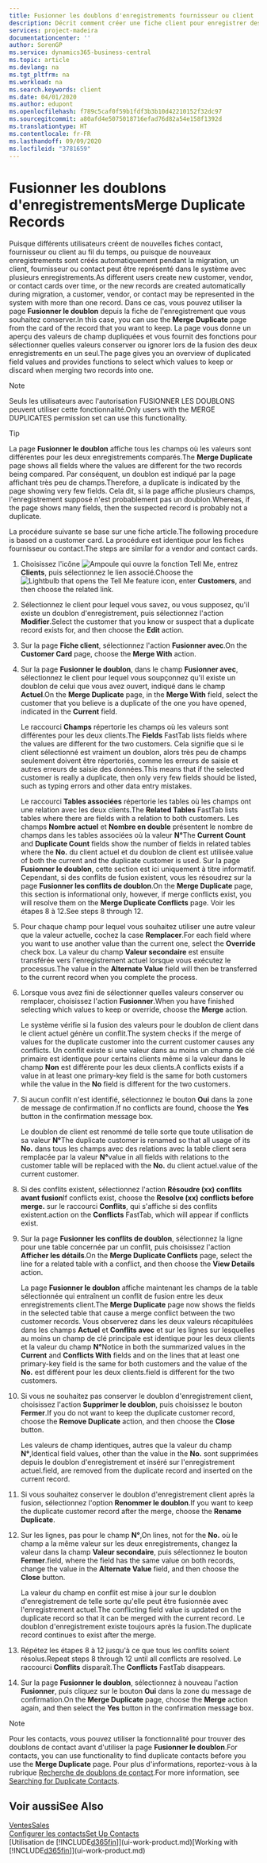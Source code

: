 ```yaml
---
title: Fusionner les doublons d'enregistrements fournisseur ou client | Microsoft Docs
description: Décrit comment créer une fiche client pour enregistrer des informations sur chaque nouveau client ou client auquel vous vendez.
services: project-madeira
documentationcenter: ''
author: SorenGP
ms.service: dynamics365-business-central
ms.topic: article
ms.devlang: na
ms.tgt_pltfrm: na
ms.workload: na
ms.search.keywords: client
ms.date: 04/01/2020
ms.author: edupont
ms.openlocfilehash: f789c5caf0f59b1fdf3b3b10d42210152f32dc97
ms.sourcegitcommit: a80afd4e5075018716efad76d82a54e158f1392d
ms.translationtype: HT
ms.contentlocale: fr-FR
ms.lasthandoff: 09/09/2020
ms.locfileid: "3781659"
---
```

# <a name="merge-duplicate-records"></a><span data-ttu-id="92b0b-103">Fusionner les doublons d'enregistrements</span><span class="sxs-lookup"><span data-stu-id="92b0b-103">Merge Duplicate Records</span></span>
<span data-ttu-id="92b0b-104">Puisque différents utilisateurs créent de nouvelles fiches contact, fournisseur ou client au fil du temps, ou puisque de nouveaux enregistrements sont créés automatiquement pendant la migration, un client, fournisseur ou contact peut être représenté dans le système avec plusieurs enregistrements.</span><span class="sxs-lookup"><span data-stu-id="92b0b-104">As different users create new customer, vendor, or contact cards over time, or the new records are created automatically during migration, a customer, vendor, or contact may be represented in the system with more than one record.</span></span> <span data-ttu-id="92b0b-105">Dans ce cas, vous pouvez utiliser la page **Fusionner le doublon** depuis la fiche de l'enregistrement que vous souhaitez conserver.</span><span class="sxs-lookup"><span data-stu-id="92b0b-105">In this case, you can use the **Merge Duplicate** page from the card of the record that you want to keep.</span></span> <span data-ttu-id="92b0b-106">La page vous donne un aperçu des valeurs de champ dupliquées et vous fournit des fonctions pour sélectionner quelles valeurs conserver ou ignorer lors de la fusion des deux enregistrements en un seul.</span><span class="sxs-lookup"><span data-stu-id="92b0b-106">The page gives you an overview of duplicated field values and provides functions to select which values to keep or discard when merging two records into one.</span></span>

> [!NOTE]
> <span data-ttu-id="92b0b-107">Seuls les utilisateurs avec l'autorisation FUSIONNER LES DOUBLONS peuvent utiliser cette fonctionnalité.</span><span class="sxs-lookup"><span data-stu-id="92b0b-107">Only users with the MERGE DUPLICATES permission set can use this functionality.</span></span>

> [!TIP]
> <span data-ttu-id="92b0b-108">La page **Fusionner le doublon** affiche tous les champs où les valeurs sont différentes pour les deux enregistrements comparés.</span><span class="sxs-lookup"><span data-stu-id="92b0b-108">The **Merge Duplicate** page shows all fields where the values are different for the two records being compared.</span></span> <span data-ttu-id="92b0b-109">Par conséquent, un doublon est indiqué par la page affichant très peu de champs.</span><span class="sxs-lookup"><span data-stu-id="92b0b-109">Therefore, a duplicate is indicated by the page showing very few fields.</span></span> <span data-ttu-id="92b0b-110">Cela dit, si la page affiche plusieurs champs, l'enregistrement supposé n'est probablement pas un doublon.</span><span class="sxs-lookup"><span data-stu-id="92b0b-110">Whereas, if the page shows many fields, then the suspected record is probably not a duplicate.</span></span>

<span data-ttu-id="92b0b-111">La procédure suivante se base sur une fiche article.</span><span class="sxs-lookup"><span data-stu-id="92b0b-111">The following procedure is based on a customer card.</span></span> <span data-ttu-id="92b0b-112">La procédure est identique pour les fiches fournisseur ou contact.</span><span class="sxs-lookup"><span data-stu-id="92b0b-112">The steps are similar for a vendor  and contact cards.</span></span>

1. <span data-ttu-id="92b0b-113">Choisissez l'icône ![Ampoule qui ouvre la fonction Tell Me](media/ui-search/search_small.png "Dites-moi ce que vous voulez faire"), entrez **Clients**, puis sélectionnez le lien associé.</span><span class="sxs-lookup"><span data-stu-id="92b0b-113">Choose the ![Lightbulb that opens the Tell Me feature](media/ui-search/search_small.png "Tell me what you want to do") icon, enter **Customers**, and then choose the related link.</span></span>
2. <span data-ttu-id="92b0b-114">Sélectionnez le client pour lequel vous savez, ou vous supposez, qu'il existe un doublon d'enregistrement, puis sélectionnez l'action **Modifier**.</span><span class="sxs-lookup"><span data-stu-id="92b0b-114">Select the customer that you know or suspect that a duplicate record exists for, and then choose the **Edit** action.</span></span>
3. <span data-ttu-id="92b0b-115">Sur la page **Fiche client**, sélectionnez l'action **Fusionner avec**.</span><span class="sxs-lookup"><span data-stu-id="92b0b-115">On the **Customer Card** page, choose the **Merge With** action.</span></span>
4. <span data-ttu-id="92b0b-116">Sur la page **Fusionner le doublon**, dans le champ **Fusionner avec**, sélectionnez le client pour lequel vous soupçonnez qu'il existe un doublon de celui que vous avez ouvert, indiqué dans le champ **Actuel**.</span><span class="sxs-lookup"><span data-stu-id="92b0b-116">On the **Merge Duplicate** page, in the **Merge With** field, select the customer that you believe is a duplicate of the one you have opened, indicated in the **Current** field.</span></span>

    <span data-ttu-id="92b0b-117">Le raccourci **Champs** répertorie les champs où les valeurs sont différentes pour les deux clients.</span><span class="sxs-lookup"><span data-stu-id="92b0b-117">The **Fields** FastTab lists fields where the values are different for the two customers.</span></span> <span data-ttu-id="92b0b-118">Cela signifie que si le client sélectionné est vraiment un doublon, alors très peu de champs seulement doivent être répertoriés, comme les erreurs de saisie et autres erreurs de saisie des données.</span><span class="sxs-lookup"><span data-stu-id="92b0b-118">This means that if the selected customer is really a duplicate, then only very few fields should be listed, such as typing errors and other data entry mistakes.</span></span>

    <span data-ttu-id="92b0b-119">Le raccourci **Tables associées** répertorie les tables où les champs ont une relation avec les deux clients.</span><span class="sxs-lookup"><span data-stu-id="92b0b-119">The **Related Tables** FastTab lists tables where there are fields with a relation to both customers.</span></span> <span data-ttu-id="92b0b-120">Les champs **Nombre actuel** et **Nombre en double** présentent le nombre de champs dans les tables associées où la valeur **N°**</span><span class="sxs-lookup"><span data-stu-id="92b0b-120">The **Current Count** and **Duplicate Count** fields show the number of fields in related tables where the **No.**</span></span> <span data-ttu-id="92b0b-121">du client actuel et du doublon de client est utilisée.</span><span class="sxs-lookup"><span data-stu-id="92b0b-121">value of both the current and the duplicate customer is used.</span></span> <span data-ttu-id="92b0b-122">Sur la page **Fusionner le doublon**, cette section est ici uniquement à titre informatif. Cependant, si des conflits de fusion existent, vous les résoudrez sur la page **Fusionner les conflits de doublon**.</span><span class="sxs-lookup"><span data-stu-id="92b0b-122">On the **Merge Duplicate** page, this section is informational only, however, if merge conflicts exist, you will resolve them on the **Merge Duplicate Conflicts** page.</span></span> <span data-ttu-id="92b0b-123">Voir les étapes 8 à 12.</span><span class="sxs-lookup"><span data-stu-id="92b0b-123">See steps 8 through 12.</span></span>   

5. <span data-ttu-id="92b0b-124">Pour chaque champ pour lequel vous souhaitez utiliser une autre valeur que la valeur actuelle, cochez la case **Remplacer**.</span><span class="sxs-lookup"><span data-stu-id="92b0b-124">For each field where you want to use another value than the current one, select the **Override** check box.</span></span> <span data-ttu-id="92b0b-125">La valeur du champ **Valeur secondaire** est ensuite transférée vers l'enregistrement actuel lorsque vous exécutez le processus.</span><span class="sxs-lookup"><span data-stu-id="92b0b-125">The value in the **Alternate Value** field will then be transferred to the current record when you complete the process.</span></span>
6. <span data-ttu-id="92b0b-126">Lorsque vous avez fini de sélectionner quelles valeurs conserver ou remplacer, choisissez l'action **Fusionner**.</span><span class="sxs-lookup"><span data-stu-id="92b0b-126">When you have finished selecting which values to keep or override, choose the **Merge** action.</span></span>

    <span data-ttu-id="92b0b-127">Le système vérifie si la fusion des valeurs pour le doublon de client dans le client actuel génère un conflit.</span><span class="sxs-lookup"><span data-stu-id="92b0b-127">The system checks if the merge of values for the duplicate customer into the current customer causes any conflicts.</span></span> <span data-ttu-id="92b0b-128">Un conflit existe si une valeur dans au moins un champ de clé primaire est identique pour certains clients même si la valeur dans le champ **Non** est différente pour les deux clients.</span><span class="sxs-lookup"><span data-stu-id="92b0b-128">A conflicts exists if a value in at least one primary-key field is the same for both customers while the value in the **No** field is different for the two customers.</span></span>

7. <span data-ttu-id="92b0b-129">Si aucun conflit n'est identifié, sélectionnez le bouton **Oui** dans la zone de message de confirmation.</span><span class="sxs-lookup"><span data-stu-id="92b0b-129">If no conflicts are found, choose the **Yes** button in the confirmation message box.</span></span>

    <span data-ttu-id="92b0b-130">Le doublon de client est renommé de telle sorte que toute utilisation de sa valeur **N°**</span><span class="sxs-lookup"><span data-stu-id="92b0b-130">The duplicate customer is renamed so that all usage of its **No.**</span></span> <span data-ttu-id="92b0b-131">dans tous les champs avec des relations avec la table client sera remplacée par la valeur **N°**</span><span class="sxs-lookup"><span data-stu-id="92b0b-131">value in all fields with relations to the customer table will be replaced with the **No.**</span></span> <span data-ttu-id="92b0b-132">du client actuel.</span><span class="sxs-lookup"><span data-stu-id="92b0b-132">value of the current customer.</span></span>
8. <span data-ttu-id="92b0b-133">Si des conflits existent, sélectionnez l'action **Résoudre (xx) conflits avant fusion**</span><span class="sxs-lookup"><span data-stu-id="92b0b-133">If conflicts exist, choose the **Resolve (xx) conflicts before merge.**</span></span> <span data-ttu-id="92b0b-134">sur le raccourci **Conflits**, qui s'affiche si des conflits existent.</span><span class="sxs-lookup"><span data-stu-id="92b0b-134">action on the **Conflicts** FastTab, which will appear if conflicts exist.</span></span>
9. <span data-ttu-id="92b0b-135">Sur la page **Fusionner les conflits de doublon**, sélectionnez la ligne pour une table concernée par un conflit, puis choisissez l'action **Afficher les détails**.</span><span class="sxs-lookup"><span data-stu-id="92b0b-135">On the **Merge Duplicate Conflicts** page, select the line for a related table with a conflict, and then choose the **View Details** action.</span></span>

    <span data-ttu-id="92b0b-136">La page **Fusionner le doublon** affiche maintenant les champs de la table sélectionnée qui entraînent un conflit de fusion entre les deux enregistrements client.</span><span class="sxs-lookup"><span data-stu-id="92b0b-136">The **Merge Duplicate** page now shows the fields in the selected table that cause a merge conflict between the two customer records.</span></span> <span data-ttu-id="92b0b-137">Vous observerez dans les deux valeurs récapitulées dans les champs **Actuel** et **Conflits avec** et sur les lignes sur lesquelles au moins un champ de clé principale est identique pour les deux clients et la valeur du champ **N°**</span><span class="sxs-lookup"><span data-stu-id="92b0b-137">Notice in both the summarized values in the **Current** and **Conflicts With** fields and on the lines that at least one primary-key field is the same for both customers and the value of the **No.**</span></span> <span data-ttu-id="92b0b-138">est différent pour les deux clients.</span><span class="sxs-lookup"><span data-stu-id="92b0b-138">field is different for the two customers.</span></span>   
10. <span data-ttu-id="92b0b-139">Si vous ne souhaitez pas conserver le doublon d'enregistrement client, choisissez l'action **Supprimer le doublon**, puis choisissez le bouton **Fermer**.</span><span class="sxs-lookup"><span data-stu-id="92b0b-139">If you do not want to keep the duplicate customer record, choose the **Remove Duplicate** action, and then choose the **Close** button.</span></span>

    <span data-ttu-id="92b0b-140">Les valeurs de champ identiques, autres que la valeur du champ **N°**,</span><span class="sxs-lookup"><span data-stu-id="92b0b-140">Identical field values, other than the value in the **No.**</span></span> <span data-ttu-id="92b0b-141">sont supprimées depuis le doublon d'enregistrement et inséré sur l'enregistrement actuel.</span><span class="sxs-lookup"><span data-stu-id="92b0b-141">field, are removed from the duplicate record and inserted on the current record.</span></span>
11. <span data-ttu-id="92b0b-142">Si vous souhaitez conserver le doublon d'enregistrement client après la fusion, sélectionnez l'option **Renommer le doublon**.</span><span class="sxs-lookup"><span data-stu-id="92b0b-142">If you want to keep the duplicate customer record after the merge,  choose the **Rename Duplicate**.</span></span>
12. <span data-ttu-id="92b0b-143">Sur les lignes, pas pour le champ **N°**,</span><span class="sxs-lookup"><span data-stu-id="92b0b-143">On lines, not for the **No.**</span></span> <span data-ttu-id="92b0b-144">où le champ a la même valeur sur les deux enregistrements, changez la valeur dans la champ **Valeur secondaire**, puis sélectionnez le bouton **Fermer**.</span><span class="sxs-lookup"><span data-stu-id="92b0b-144">field, where the field has the same value on both records, change the value in the **Alternate Value** field, and then choose the **Close** button.</span></span>

    <span data-ttu-id="92b0b-145">La valeur du champ en conflit est mise à jour sur le doublon d'enregistrement de telle sorte qu'elle peut être fusionnée avec l'enregistrement actuel.</span><span class="sxs-lookup"><span data-stu-id="92b0b-145">The conflicting field value is updated on the duplicate record so that it can be merged with the current record.</span></span> <span data-ttu-id="92b0b-146">Le doublon d'enregistrement existe toujours après la fusion.</span><span class="sxs-lookup"><span data-stu-id="92b0b-146">The duplicate record continues to exist after the merge.</span></span>
13. <span data-ttu-id="92b0b-147">Répétez les étapes 8 à 12 jusqu'à ce que tous les conflits soient résolus.</span><span class="sxs-lookup"><span data-stu-id="92b0b-147">Repeat steps 8 through 12 until all conflicts are resolved.</span></span> <span data-ttu-id="92b0b-148">Le raccourci **Conflits** disparaît.</span><span class="sxs-lookup"><span data-stu-id="92b0b-148">The **Conflicts** FastTab disappears.</span></span>
14. <span data-ttu-id="92b0b-149">Sur la page **Fusionner le doublon**, sélectionnez à nouveau l'action **Fusionner**, puis cliquez sur le bouton **Oui** dans la zone du message de confirmation.</span><span class="sxs-lookup"><span data-stu-id="92b0b-149">On the **Merge Duplicate** page, choose the **Merge** action again, and then select the **Yes** button in the confirmation message box.</span></span>

> [!NOTE]
> <span data-ttu-id="92b0b-150">Pour les contacts, vous pouvez utiliser la fonctionnalité pour trouver des doublons de contact avant d'utiliser la page **Fusionner le doublon**.</span><span class="sxs-lookup"><span data-stu-id="92b0b-150">For contacts, you can use functionality to find duplicate contacts before you use the **Merge Duplicate** page.</span></span> <span data-ttu-id="92b0b-151">Pour plus d'informations, reportez-vous à la rubrique [Recherche de doublons de contact](marketing-setup-contacts.md#searching-for-duplicate-contacts).</span><span class="sxs-lookup"><span data-stu-id="92b0b-151">For more information, see [Searching for Duplicate Contacts](marketing-setup-contacts.md#searching-for-duplicate-contacts).</span></span>

## <a name="see-also"></a><span data-ttu-id="92b0b-152">Voir aussi</span><span class="sxs-lookup"><span data-stu-id="92b0b-152">See Also</span></span>
[<span data-ttu-id="92b0b-153">Ventes</span><span class="sxs-lookup"><span data-stu-id="92b0b-153">Sales</span></span>](sales-manage-sales.md)  
[<span data-ttu-id="92b0b-154">Configurer les contacts</span><span class="sxs-lookup"><span data-stu-id="92b0b-154">Set Up Contacts</span></span>](marketing-setup-contacts.md)  
<span data-ttu-id="92b0b-155">[Utilisation de [!INCLUDE[d365fin](includes/d365fin_md.md)]](ui-work-product.md)</span><span class="sxs-lookup"><span data-stu-id="92b0b-155">[Working with [!INCLUDE[d365fin](includes/d365fin_md.md)]](ui-work-product.md)</span></span>
